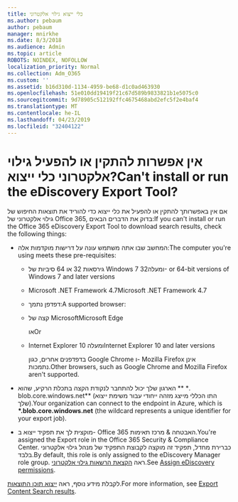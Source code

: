 ```yaml
---
title: כלי ייצוא גילוי אלקטרוני
ms.author: pebaum
author: pebaum
manager: mnirkhe
ms.date: 8/3/2018
ms.audience: Admin
ms.topic: article
ROBOTS: NOINDEX, NOFOLLOW
localization_priority: Normal
ms.collection: Adm_O365
ms.custom: ''
ms.assetid: b16d310d-1134-4959-be68-d1c0ad463930
ms.openlocfilehash: 51e010dd19419f21c67d589b9833821b1e5075c0
ms.sourcegitcommit: 9d78905c512192ffc4675468abd2efc5f2e4baf4
ms.translationtype: MT
ms.contentlocale: he-IL
ms.lasthandoff: 04/23/2019
ms.locfileid: "32404122"
---
```

# <a name="cant-install-or-run-the-ediscovery-export-tool"></a><span data-ttu-id="5cbdf-102">אין אפשרות להתקין או להפעיל גילוי אלקטרוני כלי ייצוא?</span><span class="sxs-lookup"><span data-stu-id="5cbdf-102">Can't install or run the eDiscovery Export Tool?</span></span>

<span data-ttu-id="5cbdf-103">אם אין באפשרותך להתקין או להפעיל את כלי ייצוא כדי להוריד את תוצאות החיפוש של גילוי אלקטרוני של Office 365, בדוק את הדברים הבאים:</span><span class="sxs-lookup"><span data-stu-id="5cbdf-103">If you can't install or run the Office 365 eDiscovery Export Tool to download search results, check the following things:</span></span>
  
- <span data-ttu-id="5cbdf-104">המחשב שבו אתה משתמש עונה על דרישות מוקדמות אלה:</span><span class="sxs-lookup"><span data-stu-id="5cbdf-104">The computer you're using meets these pre-requisites:</span></span>
    
  - <span data-ttu-id="5cbdf-105">גירסאות 32 או 64 סיביות של Windows 7 ומעלה</span><span class="sxs-lookup"><span data-stu-id="5cbdf-105">32- or 64-bit versions of Windows 7 and later versions</span></span>
    
  - <span data-ttu-id="5cbdf-106">Microsoft .NET Framework 4.7</span><span class="sxs-lookup"><span data-stu-id="5cbdf-106">Microsoft .NET Framework 4.7</span></span>
    
  - <span data-ttu-id="5cbdf-107">דפדפן נתמך:</span><span class="sxs-lookup"><span data-stu-id="5cbdf-107">A supported browser:</span></span>
    
  - <span data-ttu-id="5cbdf-108">קצה של Microsoft</span><span class="sxs-lookup"><span data-stu-id="5cbdf-108">Microsoft Edge</span></span>
    
    <span data-ttu-id="5cbdf-109">או</span><span class="sxs-lookup"><span data-stu-id="5cbdf-109">Or</span></span>
    
  - <span data-ttu-id="5cbdf-110">Internet Explorer 10 ומעלה</span><span class="sxs-lookup"><span data-stu-id="5cbdf-110">Internet Explorer 10 and later versions</span></span>
    
    <span data-ttu-id="5cbdf-111">בדפדפנים אחרים, כגון Google Chrome ו- Mozilla Firefox אינן נתמכות.</span><span class="sxs-lookup"><span data-stu-id="5cbdf-111">Other browsers, such as Google Chrome and Mozilla Firefox aren't supported.</span></span>
    
- <span data-ttu-id="5cbdf-112">הארגון שלך יכול להתחבר לנקודת הקצה בתכלת הרקיע, שהוא \*\* \*. blob.core.windows.net\*\* (התו הכללי מייצג מזהה ייחודי עבור משימת ייצוא שלך).</span><span class="sxs-lookup"><span data-stu-id="5cbdf-112">Your organization can connect to the endpoint in Azure, which is **\*.blob.core.windows.net** (the wildcard represents a unique identifier for your export job).</span></span> 
    
- <span data-ttu-id="5cbdf-113">מוקצית לך את תפקיד ייצוא ב- Office 365 האבטחה &amp; מרכז תאימות.</span><span class="sxs-lookup"><span data-stu-id="5cbdf-113">You're assigned the Export role in the Office 365 Security &amp; Compliance Center.</span></span> <span data-ttu-id="5cbdf-114">כברירת מחדל, תפקיד זה מוקצה לקבוצת התפקיד של מנהל גילוי אלקטרוני בלבד.</span><span class="sxs-lookup"><span data-stu-id="5cbdf-114">By default, this role is only assigned to the eDiscovery Manager role group.</span></span> <span data-ttu-id="5cbdf-115">ראה [הקצאת הרשאות גילוי אלקטרוני](https://support.office.com/article/assign-ediscovery-permissions-in-the-office-365-security-compliance-center-5b9a067b-9d2e-4aa5-bb33-99d8c0d0b5d7#moreinfo).</span><span class="sxs-lookup"><span data-stu-id="5cbdf-115">See [Assign eDiscovery permissions](https://support.office.com/article/assign-ediscovery-permissions-in-the-office-365-security-compliance-center-5b9a067b-9d2e-4aa5-bb33-99d8c0d0b5d7#moreinfo).</span></span>
    
<span data-ttu-id="5cbdf-116">לקבלת מידע נוסף, ראה [ייצוא תוכן התוצאות](https://support.office.com/article/Export-Content-Search-results-from-the-Office-365-Security-Compliance-Center-ed48d448-3714-4c42-85f5-10f75f6a4278).</span><span class="sxs-lookup"><span data-stu-id="5cbdf-116">For more information, see [Export Content Search results](https://support.office.com/article/Export-Content-Search-results-from-the-Office-365-Security-Compliance-Center-ed48d448-3714-4c42-85f5-10f75f6a4278).</span></span>
  


